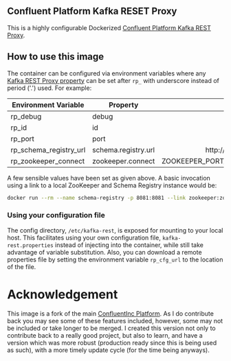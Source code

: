 ## Confluent Platform Kafka RESET Proxy
This is a highly configurable Dockerized [Confluent Platform Kafka REST Proxy](http://docs.confluent.io/2.0.0/kafka-rest/docs/index.html).

## How to use this image
The container can be configured via environment variables where any [Kafka REST Proxy property](http://docs.confluent.io/2.0.0/kafka-rest/docs/config.html) can be set after `rp_` with underscore instead of period ('.') used. For example:

| Environment Variable    | Property            | Default                                                   |
| ------------------------| --------------------| ---------------------------------------------------------:|
| rp_debug                | debug               | true                                                      |
| rp_id                   | id                  | kafka-rest-1                                              |
| rp_port                 | port                | 8082                                                      |
| rp_schema_registry_url  | schema.registry.url | http://SR_PORT_8081_TCP_ADDR:SR_PORT_8081_TCP_PORT        |
| rp_zookeeper_connect    | zookeeper.connect   | ZOOKEEPER_PORT_2181_TCP_ADDR:ZOOKEEPER_PORT_2181_TCP_PORT |

A few sensible values have been set as given above. A basic invocation using a link to a local ZooKeeper and Schema Registry instance would be:

```sh
docker run --rm --name schema-registry -p 8081:8081 --link zookeeper:zookeeper --link SR:SR cgswong/confluent-kafka-rest
```

### Using your configuration file
The config directory, `/etc/kafka-rest`, is exposed for mounting to your local host. This facilitates using your own configuration file, `kafka-rest.properties` instead of injecting into the container, while still take advantage of variable substitution. Also, you can download a remote properties file by setting the environment variable `rp_cfg_url` to the location of the file.

# Acknowledgement
This image is a fork of the main [ConfluentInc Platform](https://github.com/confluentinc/docker-images). As I do contribute back you may see some of these features included, however, some may not be included or take longer to be merged. I created this version not only to contribute back to a really good project, but also to learn, and have a version which was more robust (production ready since this is being used as such), with a more timely update cycle (for the time being anyways).
